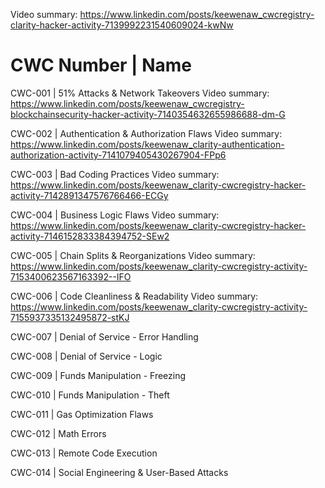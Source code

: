 Video summary: https://www.linkedin.com/posts/keewenaw_cwcregistry-clarity-hacker-activity-7139992231540609024-kwNw

# CWC Number | Name

CWC-001 | 51% Attacks & Network Takeovers
	Video summary: https://www.linkedin.com/posts/keewenaw_cwcregistry-blockchainsecurity-hacker-activity-7140354632655986688-dm-G

CWC-002	| Authentication & Authorization Flaws
	Video summary: https://www.linkedin.com/posts/keewenaw_clarity-authentication-authorization-activity-7141079405430267904-FPp6

CWC-003	| Bad Coding Practices
	Video summary: https://www.linkedin.com/posts/keewenaw_clarity-cwcregistry-hacker-activity-7142891347576766466-ECGy

CWC-004	| Business Logic Flaws
	Video summary: https://www.linkedin.com/posts/keewenaw_clarity-cwcregistry-hacker-activity-7146152833384394752-SEw2

CWC-005	| Chain Splits & Reorganizations
	Video summary: https://www.linkedin.com/posts/keewenaw_clarity-cwcregistry-activity-7153400623567163392--IFO

CWC-006	| Code Cleanliness & Readability
	Video summary: https://www.linkedin.com/posts/keewenaw_clarity-cwcregistry-activity-7155937335132495872-stKJ

CWC-007	| Denial of Service - Error Handling

CWC-008	| Denial of Service - Logic

CWC-009	| Funds Manipulation - Freezing

CWC-010	| Funds Manipulation - Theft

CWC-011	| Gas Optimization Flaws

CWC-012	| Math Errors

CWC-013	| Remote Code Execution

CWC-014	| Social Engineering & User-Based Attacks
